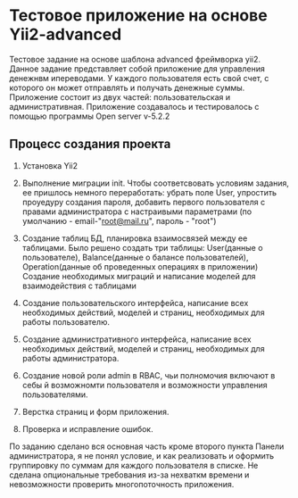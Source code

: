 Тестовое приложение на основе Yii2-advanced
===============================

Тестовое задание на основе шаблона advanced фреймворка yii2. Данное задание представляет собой приложение для управления
денежнвм ипереводами. У каждого пользователя есть свой счет, с которого он может отправлять и получать денежные суммы.
Приложение состоит из двух частей: пользовательская и административная.
Приложение создавалось и тестировалось с помощью программы Open server v-5.2.2

Процесс создания проекта
-------------------

1) Установка Yii2  

2) Выполнение миграции init. Чтобы соответсвовать условиям задания, ее пришлось немного переработать: убрать поле User,
упростить проуедуру создания пароля, добавить первого пользователя с правами администратора с настраивыми параметрами
(по умолчанию - email-"root@mail.ru", пароль - "root")  

3) Создание таблиц БД, планировка взаимосвязей между ее таблицами. Было решено создать три таблицы:
User(данные о пользователе), Balance(данные о балансе пользователей), Operation(данные об проведенных операциях в приложении)
Создание необходимых миграций и написание моделей для взаимодействия с таблицами  

4) Создание пользовательского интерфейса, написание всех необходимых действий, моделей и страниц, необходимых для
работы пользователю.  

5) Создание административного интерфейса, написание всех необходимых действий, моделей и страниц, необходимых для
работы администратора.  

6) Создание новой роли admin в RBAC, чьи полномочия включают в себы й возможномти пользователя и возможности управления
пользователями.  

7) Верстка страниц и форм приложения.  

8) Проверка и исправление ошибок.  

По заданию сделано вся основная часть кроме второго пункта Панели администратора, я не понял условие, и как реализовать
  и оформить группировку по суммам для каждого пользователя в списке.
Не сделана опциональные требования из-за нехваткм времени и невозможности проверить многопоточность приложения.
